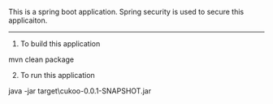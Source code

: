 This is a spring boot application. Spring security is used to secure this applicaiton.

-----------------------------------

1. To build this application

mvn clean package

2. To run this application

java -jar target\cukoo-0.0.1-SNAPSHOT.jar